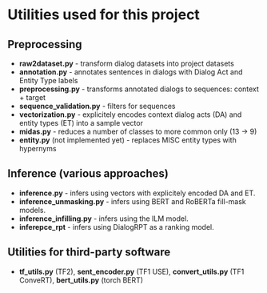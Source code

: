 # Utilities used for this project

## Preprocessing
* **raw2dataset.py** - transform dialog datasets into project datasets
* **annotation.py** - annotates sentences in dialogs with Dialog Act and Entity Type labels
* **preprocessing.py** - transforms annotated dialogs to sequences: context + target
* **sequence_validation.py** - filters for sequences
* **vectorization.py** - explicitely encodes context dialog acts (DA) and entity types (ET) into a sample vector
* **midas.py** - reduces a number of classes to more common only (13 -> 9)
* **entity.py** (not implemented yet) - replaces MISC entity types with hypernyms

## Inference (various approaches)
* **inference.py** - infers using vectors with explicitely encoded DA and ET.
* **inference_unmasking.py** - infers using BERT and RoBERTa fill-mask models.
* **inference_infilling.py** - infers using the ILM model.
* **inferepce_rpt** - infers using DialogRPT as a ranking model.


## Utilities for third-party software
* **tf_utils.py** (TF2), **sent_encoder.py** (TF1 USE), **convert_utils.py** (TF1 ConveRT), **bert_utils.py** (torch BERT)
